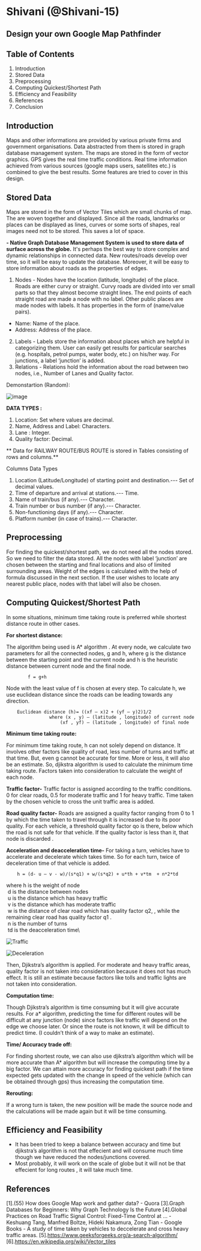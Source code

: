 # Shivani (@Shivani-15)

## Design your own Google Map Pathfinder

## Table of Contents
1. Introduction
2. Stored Data
3. Preprocessing
4. Computing Quickest/Shortest Path
6. Efficiency and Feasibility
7. References
8. Conclusion

## Introduction
Maps and other informations are provided by various private firms and government organisations.  Data abstracted from them is stored in graph database management system. The maps are stored in the form of vector graphics. GPS gives the real time traffic conditions. Real time information achieved from various sources (google maps users, satellites etc.) is combined to give the best results. Some features are tried to cover in this design.

## Stored Data

Maps are stored in the form of Vector Tiles which are small chunks of map. The are woven together and displayed. Since all the roads, landmarks or places can be displayed as lines, curves or some sorts of shapes, real images need not to be stored. This saves a lot of space.

**-  Native Graph Database Management System is used to store data of surface across the globe.**
It's perhaps the best way to store complex and dynamic relationships in connected data. New routes/roads develop over time, so it will be easy to update the database. Moreover, it will be easy to store information about roads as the properties of edges.
1. Nodes - Nodes have the location (latitude, longitude) of the place. Roads are either curvy or straight. Curvy roads are divided into ver small parts so that they almost become straight lines. The end points of each straight road are made a node with no label. Other public places are made nodes with labels.
It has properties in the form of (name/value pairs).
* Name: Name of the place.
* Address: Address of the place.
2. Labels - Labels store the information about places which are helpful in categorizing them. User can easily get results for particular searches (e.g. hospitals, petrol pumps, water body, etc.) on his/her way. For junctions, a label ‘junction’ is added.
3. Relations - Relations hold the information about the road between two nodes, i.e., Number of Lanes and Quality factor.

Demonstartion (Random):

![image](/b19266/abc.jpg)











**DATA TYPES :**
1. Location: Set where values are decimal.
2. Name, Address and Label: Characters.
3. Lane : Integer.
4. Quality factor: Decimal.

** Data for RAILWAY ROUTE/BUS ROUTE is stored in Tables consisting of rows and columns.**

Columns										 Data Types
1. Location (Latitude/Longitude) of starting point and destination.---		 Set of decimal values.
2. Time of departure and arrival at stations.---			 	Time.
3. Name of train/bus (if any).---							 Character.
4. Train number or bus number (if any).---						 Character.
5. Non-functioning days (if any).---						 Character.
6. Platform number (in case of trains).---						 Character.

## Preprocessing
For finding the quickest/shortest path, we do not need all the nodes stored. So we need to filter the data stored. All the nodes with label ‘junction’ are chosen between the starting and final locations and also of limited surrounding areas. Weight of the edges is calculated with the help of formula discussed in the next section. If the user wishes to locate any nearest public place, nodes with that label will also be chosen.


## Computing Quickest/Shortest Path
In some situations, minimum time taking route is preferred while shortest distance route in other cases.

**For shortest distance:**

The algorithm being used is A* algorithm .
At every node, we calculate two parameters for all the connected nodes, g and h, where g is the distance between the starting point and the current node and h is the heuristic distance between current node and the final node.

			f = g+h
Node with the least value of f is chosen at every step.
To calculate h, we use euclidean distance since the roads can be leading towards any direction.

		Euclidean distance (h)= ((xf – x)2 + (yf – y)2)1/2
					where (x , y) – (latitude , longitude) of current node
						(xf , yf) – (latitude , longitude) of final node

**Minimum time taking route:**

For minimum time taking route, h can not solely depend on distance. It involves other factors like quality of road, less number of turns and traffic at that time.
 But, even g cannot be accurate for time.  More or less, it will also be an estimate.
So, djikstra algorithm is used to calculate the minimum time taking route.
Factors taken into consideration to calculate the weight of each node.

**Traffic factor-**
Traffic factor is assigned according to the traffic conditions. 0 for clear roads, 0.5 for moderate traffic and 1 for heavy traffic.
Time taken by the chosen vehicle to cross the unit traffic area is added.

**Road quality factor-**
Roads  are assigned a quality factor ranging from 0 to 1 by which the time taken to travel through it is increased due to its poor quality.
For each vehicle, a threshold quality factor qo is there, below which the road is not safe for that vehicle. If the quality factor is less than it, that node is discarded .

**Acceleration and deacceleration time-**
For taking a turn, vehicles have to accelerate and decelerate which takes time. So for each turn, twice of deceleration time of that vehicle is added.

		h = (d- u – v - w)/(s*q1) + w/(s*q2) + u*th + v*tm  + n*2*td
where h is the weight of node\
&nbsp;d is the distance between nodes\
&nbsp;u is the distance which has heavy traffic\
&nbsp;v is the distance which has moderate traffic\
&nbsp;w is the distance of clear road which has quality factor q2, , while the remaining clear road has quality factor q1 .\
&nbsp;n is the number of turns\
&nbsp;td is the deacceleration time\

![Traffic](/b19266/Traffic.png)

![Deceleration](/b19266/Deceleration.png)

Then, Djikstra’s algorithm is applied.
For moderate and heavy traffic areas, quality factor is not taken into consideration because it does not has much effect.
It is still an estimate because factors like tolls and traffic lights are not taken into consideration.


**Computation time:**

Though Djikstra’s algorithm is time consuming but it will give accurate results. For a* algorithm, predicting the time for different routes will be difficult at any junction (node) since factors like traffic will depend on the edge we choose later.  Or since the route is not known, it will be difficult to predict time. (I couldn’t think of a way to make an estimate).

**Time/ Accuracy trade off:**

For finding shortest route, we can also use djikstra’s algorithm which will be more accurate than A* algorithm but will increase the computing time by a big factor.
We can attain more accuracy for finding quickest path if the time expected gets updated with the change in speed of the vehicle (which can be obtained through gps) thus increasing the computation time.

**Rerouting:**

If a wrong turn is taken, the new position will be made the source node and the calculations will be made again but it will be time consuming.

## Efficiency and Feasibility
- It has been tried to keep a balance between accuracy and time but djikstra’s algorithm is not that effecient and will consume much time though we have reduced the nodes/junctions covered.
- Most probably, it will work on the scale of globe but it will not be that effecient for long routes , it will take much time.

## References
[1].(55) How does Google Map work and gather data? - Quora
[3].Graph Databases for Beginners: Why Graph Technology Is the Future
[4].Global Practices on Road Traffic Signal Control: Fixed-Time Control at ... - Keshuang Tang, Manfred Boltze, Hideki Nakamura, Zong Tian - Google Books  - A study of time taken by vehicles to deccelerate and cross heavy traffic areas.
[5].https://www.geeksforgeeks.org/a-search-algorithm/
[6].https://en.wikipedia.org/wiki/Vector_tiles
